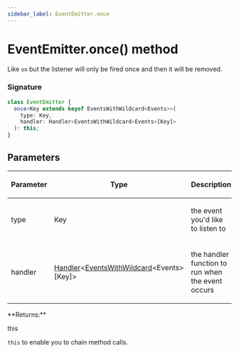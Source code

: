 ```yaml
---
sidebar_label: EventEmitter.once
---
```


# EventEmitter.once() method

Like `on` but the listener will only be fired once and then it will be removed.

### Signature

```typescript
class EventEmitter {
  once<Key extends keyof EventsWithWildcard<Events>>(
    type: Key,
    handler: Handler<EventsWithWildcard<Events>[Key]>
  ): this;
}
```

## Parameters

<table><thead><tr><th>

Parameter

</th><th>

Type

</th><th>

Description

</th></tr></thead>
<tbody><tr><td>

type

</td><td>

Key

</td><td>

the event you'd like to listen to

</td></tr>
<tr><td>

handler

</td><td>

[Handler](./puppeteer.handler.md)&lt;[EventsWithWildcard](./puppeteer.eventswithwildcard.md)&lt;Events&gt;\[Key\]&gt;

</td><td>

the handler function to run when the event occurs

</td></tr>
</tbody></table>
**Returns:**

this

`this` to enable you to chain method calls.
